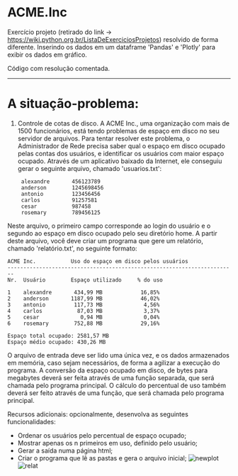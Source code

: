 # ACME.Inc
Exercício projeto (retirado do link -> https://wiki.python.org.br/ListaDeExerciciosProjetos) resolvido de forma diferente. Inserindo os dados em um dataframe 'Pandas' e 'Plotly' para exibir os dados em gráfico.

Código com resolução comentada.

-----------------------------------------------------------------------------------------------------------------------------------------------------------

# A situação-problema:

1. Controle de cotas de disco. A ACME Inc., uma organização com mais de 1500 funcionários, está tendo problemas de espaço em disco no seu servidor de arquivos. Para tentar resolver este problema, o Administrador de Rede precisa saber qual o espaço em disco ocupado pelas contas dos usuários, e identificar os usuários com maior espaço ocupado. Através de um aplicativo baixado da Internet, ele conseguiu gerar o seguinte arquivo, chamado 'usuarios.txt':


        alexandre       456123789
        anderson        1245698456
        antonio         123456456
        carlos          91257581
        cesar           987458
        rosemary        789456125
    
Neste arquivo, o primeiro campo corresponde ao login do usuário e o segundo ao espaço em disco ocupado pelo seu diretório home. A partir deste arquivo,     você deve criar um programa que gere um relatório, chamado 'relatório.txt', no seguinte formato:


    ACME Inc.           Uso do espaço em disco pelos usuários
    ------------------------------------------------------------------------
    Nr.  Usuário        Espaço utilizado     % do uso

    1    alexandre       434,99 MB            16,85%
    2    anderson       1187,99 MB            46,02%
    3    antonio         117,73 MB             4,56%
    4    carlos           87,03 MB             3,37%
    5    cesar             0,94 MB             0,04%
    6    rosemary        752,88 MB            29,16%

    Espaço total ocupado: 2581,57 MB
    Espaço médio ocupado: 430,26 MB
    
O arquivo de entrada deve ser lido uma única vez, e os dados armazenados em memória, caso sejam necessários, de forma a agilizar a execução do programa. A conversão da espaço ocupado em disco, de bytes para megabytes deverá ser feita através de uma função separada, que será chamada pelo programa principal. O cálculo do percentual de uso também deverá ser feito através de uma função, que será chamada pelo programa principal.

Recursos adicionais: opcionalmente, desenvolva as seguintes funcionalidades:

 - Ordenar os usuários pelo percentual de espaço ocupado;
 - Mostrar apenas os n primeiros em uso, definido pelo usuário;
 - Gerar a saída numa página html;
 - Criar o programa que lê as pastas e gera o arquivo inicial;
![newplot](https://user-images.githubusercontent.com/76456917/173181853-e0bf1e4c-514f-4936-a1f1-fd0993341d21.png)
![relat](https://user-images.githubusercontent.com/76456917/173181946-796c4951-2e23-4679-b97f-6498bcd3f44f.png)
